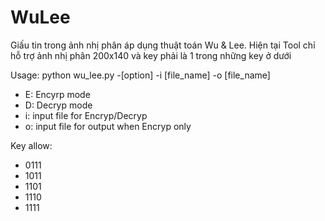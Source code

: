 # WuLee
Giấu tin trong ảnh nhị phân áp dụng thuật toán Wu & Lee. Hiện tại Tool chỉ hỗ trợ ảnh nhị phân 200x140 và key phải là 1 trong những key ở dưới</br>

Usage: python wu_lee.py -[option] -i [file_name] -o [file_name]
+ E: Encyrp mode
+ D: Decryp mode
+ i: input file for Encryp/Decryp
+ o: input file for output when Encryp only

Key allow:
+ 0111
+ 1011
+ 1101
+ 1110
+ 1111
